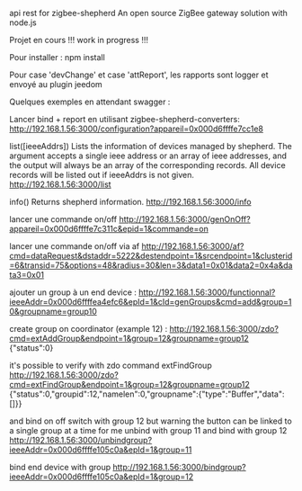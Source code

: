 api rest for zigbee-shepherd
An open source ZigBee gateway solution with node.js

Projet en cours !!! work in progress !!!

Pour installer :
npm install

Pour case 'devChange' et case 'attReport', les rapports sont logger et envoyé au plugin jeedom

Quelques exemples en attendant swagger :

Lancer bind + report en utilisant zigbee-shepherd-converters:
http://192.168.1.56:3000/configuration?appareil=0x000d6ffffe7cc1e8

list([ieeeAddrs])
Lists the information of devices managed by shepherd. The argument accepts a single ieee address or an array of ieee addresses, and the output will always be an array of the corresponding records. All device records will be listed out if ieeeAddrs is not given.
http://192.168.1.56:3000/list

info()
Returns shepherd information.
http://192.168.1.56:3000/info

lancer une commande on/off
http://192.168.1.56:3000/genOnOff?appareil=0x000d6ffffe7c311c&epid=1&commande=on

lancer une commande on/off via af
http://192.168.1.56:3000/af?cmd=dataRequest&dstaddr=5222&destendpoint=1&srcendpoint=1&clusterid=6&transid=75&options=48&radius=30&len=3&data1=0x01&data2=0x4a&data3=0x01  

ajouter un group à un end device :
http://192.168.1.56:3000/functionnal?ieeeAddr=0x000d6ffffea4efc6&epId=1&cId=genGroups&cmd=add&group=10&groupname=group10

create group on coordinator (example 12) :
http://192.168.1.56:3000/zdo?cmd=extAddGroup&endpoint=1&group=12&groupname=group12
{"status":0}

it's possible to verify with zdo command extFindGroup
http://192.168.1.56:3000/zdo?cmd=extFindGroup&endpoint=1&group=12&groupname=group12
{"status":0,"groupid":12,"namelen":0,"groupname":{"type":"Buffer","data":[]}}

and bind on off switch with group 12 but warning the button can be linked to a single group at a time
for me unbind with group 11 and bind with group 12
http://192.168.1.56:3000/unbindgroup?ieeeAddr=0x000d6ffffe105c0a&epId=1&group=11

bind end device with group
http://192.168.1.56:3000/bindgroup?ieeeAddr=0x000d6ffffe105c0a&epId=1&group=12


